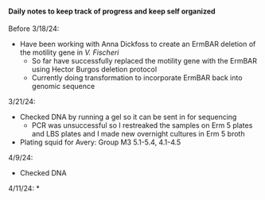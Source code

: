 #### Daily notes to keep track of progress and keep self organized
Before 3/18/24:
  * Have been working with Anna Dickfoss to create an ErmBAR deletion of the motility gene in _V. Fischeri_
      * So far have successfully replaced the motility gene with the ErmBAR using Hector Burgos deletion protocol
      * Currently doing transformation to incorporate ErmBAR back into genomic sequence
   
3/21/24:
 * Checked DNA by running a gel so it can be sent in for sequencing
    * PCR was unsuccessful so I restreaked the samples on Erm 5 plates and LBS plates and I made new overnight cultures in Erm 5 broth
 * Plating squid for Avery: Group M3 5.1-5.4, 4.1-4.5

4/9/24:
 * Checked DNA 

4/11/24:
 * 
